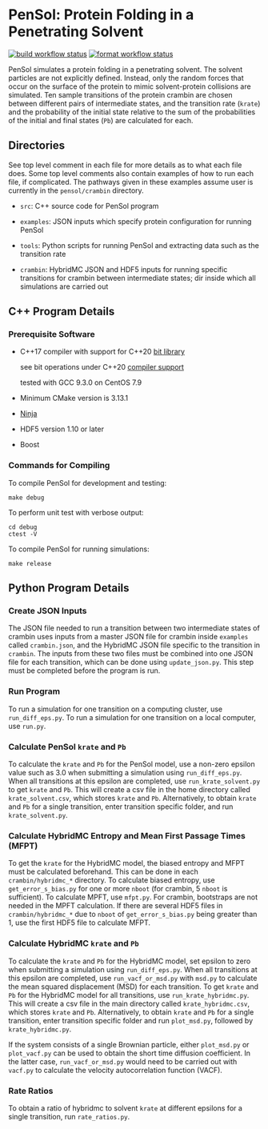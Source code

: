 # PenSol: Protein Folding in a Penetrating Solvent

[![build workflow status](https://github.com/margaritacolberg/pensol/actions/workflows/build.yml/badge.svg)](https://github.com/margaritacolberg/pensol/actions/workflows/build.yml?query=branch:main)
[![format workflow status](https://github.com/margaritacolberg/pensol/actions/workflows/format.yml/badge.svg)](https://github.com/margaritacolberg/pensol/actions/workflows/format.yml?query=branch:main)

PenSol simulates a protein folding in a penetrating solvent. The solvent
particles are not explicitly defined. Instead, only the random forces that
occur on the surface of the protein to mimic solvent-protein collisions are
simulated. Ten sample transitions of the protein crambin are chosen between
different pairs of intermediate states, and the transition rate (`krate`) and
the probability of the initial state relative to the sum of the probabilities
of the initial and final states (`Pb`) are calculated for each.

## Directories

See top level comment in each file for more details as to what each file does.
Some top level comments also contain examples of how to run each file, if
complicated. The pathways given in these examples assume user is currently in
the `pensol/crambin` directory.

  * `src`: C++ source code for PenSol program

  * `examples`: JSON inputs which specify protein configuration for running
    PenSol

  * `tools`: Python scripts for running PenSol and extracting data such as
    the transition rate

  * `crambin`: HybridMC JSON and HDF5 inputs for running specific transitions
    for crambin between intermediate states; dir inside which all simulations
    are carried out

## C++ Program Details

### Prerequisite Software

  * C++17 compiler with support for C++20
    [bit library](https://en.cppreference.com/w/cpp/header/bit)

    see bit operations under C++20 [compiler
    support](https://en.cppreference.com/w/cpp/compiler_support/20)

    tested with GCC 9.3.0 on CentOS 7.9

  * Minimum CMake version is 3.13.1

  * [Ninja](https://ninja-build.org/)

  * HDF5 version 1.10 or later

  * Boost

### Commands for Compiling

To compile PenSol for development and testing:

```
make debug
```

To perform unit test with verbose output:

```
cd debug
ctest -V
```

To compile PenSol for running simulations:

```
make release
```

## Python Program Details

### Create JSON Inputs

The JSON file needed to run a transition between two intermediate states of
crambin uses inputs from a master JSON file for crambin inside `examples`
called `crambin.json`, and the HybridMC JSON file specific to the transition in
`crambin`. The inputs from these two files must be combined into one JSON file
for each transition, which can be done using `update_json.py`. This step must
be completed before the program is run.

### Run Program

To run a simulation for one transition on a computing cluster, use
`run_diff_eps.py`. To run a simulation for one transition on a local computer,
use `run.py`.

### Calculate PenSol `krate` and `Pb`

To calculate the `krate` and `Pb` for the PenSol model, use a non-zero epsilon
value such as 3.0 when submitting a simulation using `run_diff_eps.py`. When
all transitions at this epsilon are completed, use `run_krate_solvent.py` to
get `krate` and `Pb`. This will create a csv file in the home directory called
`krate_solvent.csv`, which stores `krate` and `Pb`. Alternatively, to obtain
`krate` and `Pb` for a single transition, enter transition specific folder, and
run `krate_solvent.py`.

### Calculate HybridMC Entropy and Mean First Passage Times (MFPT)

To get the `krate` for the HybridMC model, the biased entropy and MFPT must be
calculated beforehand. This can be done in each `crambin/hybridmc_*` directory.
To calculate biased entropy, use `get_error_s_bias.py` for one or more `nboot`
(for crambin, 5 `nboot` is sufficient). To calculate MPFT, use `mfpt.py`. For
crambin, bootstraps are not needed in the MPFT calculation. If there are
several HDF5 files in `crambin/hybridmc_*` due to `nboot` of
`get_error_s_bias.py` being greater than 1, use the first HDF5 file to
calculate MFPT.

### Calculate HybridMC `krate` and `Pb`

To calculate the `krate` and `Pb` for the HybridMC model, set epsilon to zero
when submitting a simulation using `run_diff_eps.py`. When all transitions at
this epsilon are completed, use `run_vacf_or_msd.py` with `msd.py` to calculate
the mean squared displacement (MSD) for each transition. To get `krate` and
`Pb` for the HybridMC model for all transitions, use `run_krate_hybridmc.py`.
This will create a csv file in the main directory called `krate_hybridmc.csv`,
which stores `krate` and `Pb`. Alternatively, to obtain `krate` and `Pb` for a
single transition, enter transition specific folder and run `plot_msd.py`,
followed by `krate_hybridmc.py`.

If the system consists of a single Brownian particle, either `plot_msd.py` or
`plot_vacf.py` can be used to obtain the short time diffusion coefficient. In
the latter case, `run_vacf_or_msd.py` would need to be carried out with
`vacf.py` to calculate the velocity autocorrelation function (VACF).

### Rate Ratios

To obtain a ratio of hybridmc to solvent `krate` at different epsilons for a
single transition, run `rate_ratios.py`.
